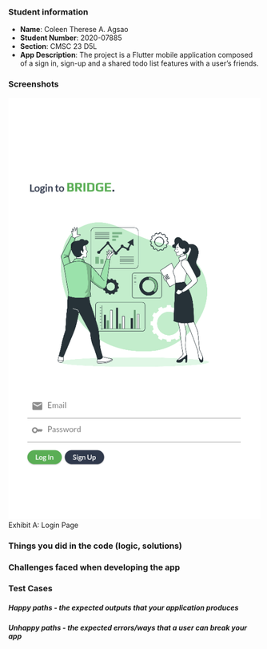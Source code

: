 ### Student information

- **Name**: Coleen Therese A. Agsao
- **Student Number**: 2020-07885
- **Section**: CMSC 23 D5L
- **App Description**: The project is a Flutter mobile application composed of a sign in, sign-up and a shared todo list features with a user’s friends.

### Screenshots

![Login page](loginsc.png)
Exhibit A: Login Page

### Things you did in the code (logic, solutions)

### Challenges faced when developing the app

### Test Cases

##### Happy paths - the expected outputs that your application produces

##### Unhappy paths - the expected errors/ways that a user can break your app

